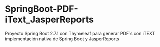 # SpringBoot-PDF-iText_JasperReports
Proyecto Spring Boot 2.7.1 con Thymeleaf para generar PDF´s con iTEXT implementación nativa de Spring Boot y JasperReports

